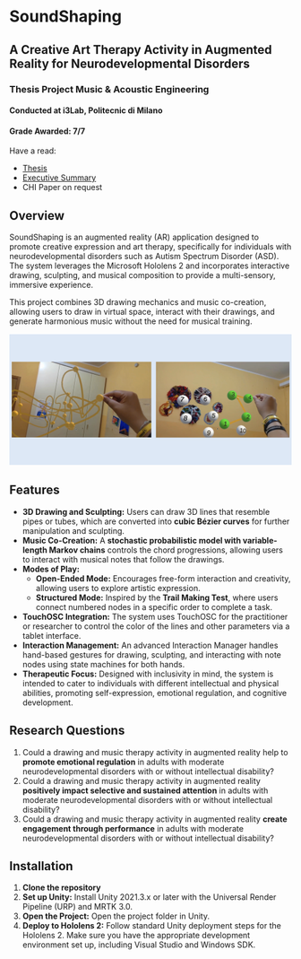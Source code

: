 # SoundShaping
## A Creative Art Therapy Activity in Augmented Reality for Neurodevelopmental Disorders
### Thesis Project Music & Acoustic Engineering
#### Conducted at i3Lab, Politecnic di Milano
#### Grade Awarded: 7/7

Have a read:
- [Thesis](https://drive.google.com/file/d/1nowwdGHTUXjbxAIOSJBoOaD5fLPqJFBH/view?usp=sharing)
- [Executive Summary](https://drive.google.com/file/d/1YiPZeVluO9wOEzyRvv8u9xBRbw5y9d_0/view?usp=sharing)
- CHI Paper on request

## Overview
SoundShaping is an augmented reality (AR) application designed to promote creative expression and art therapy, specifically for individuals with neurodevelopmental disorders such as Autism Spectrum Disorder (ASD). The system leverages the Microsoft Hololens 2 and incorporates interactive drawing, sculpting, and musical composition to provide a multi-sensory, immersive experience.

This project combines 3D drawing mechanics and music co-creation, allowing users to draw in virtual space, interact with their drawings, and generate harmonious music without the need for musical training.

![alt text](https://github.com/hfoley03/DrawPlaySculpt/blob/main/Images/oe_tmt.png?raw=true)

## Features
- **3D Drawing and Sculpting:** Users can draw 3D lines that resemble pipes or tubes, which are converted into **cubic Bézier curves** for further manipulation and sculpting.
- **Music Co-Creation:** A **stochastic probabilistic model with variable-length Markov chains** controls the chord progressions, allowing users to interact with musical notes that follow the drawings.
- **Modes of Play:**
  - **Open-Ended Mode:** Encourages free-form interaction and creativity, allowing users to explore artistic expression.
  - **Structured Mode:** Inspired by the **Trail Making Test**, where users connect numbered nodes in a specific order to complete a task.
- **TouchOSC Integration:** The system uses TouchOSC for the practitioner or researcher to control the color of the lines and other parameters via a tablet interface.
- **Interaction Management:** An advanced Interaction Manager handles hand-based gestures for drawing, sculpting, and interacting with note nodes using state machines for both hands.
- **Therapeutic Focus:** Designed with inclusivity in mind, the system is intended to cater to individuals with different intellectual and physical abilities, promoting self-expression, emotional regulation, and cognitive development.

## Research Questions

1. Could a drawing and music therapy activity in augmented reality help to **promote emotional regulation** in adults with moderate neurodevelopmental disorders with or without intellectual disability?
2. Could a drawing and music therapy activity in augmented reality **positively impact selective and sustained attention** in adults with moderate neurodevelopmental disorders with or without intellectual disability?
3. Could a drawing and music therapy activity in augmented reality **create engagement through performance** in adults with moderate neurodevelopmental disorders with or without intellectual disability?


## Installation

1. **Clone the repository**
2. **Set up Unity:**
Install Unity 2021.3.x or later with the Universal Render Pipeline (URP) and MRTK 3.0.
3. **Open the Project:**
Open the project folder in Unity.
4. **Deploy to Hololens 2:**
Follow standard Unity deployment steps for the Hololens 2. Make sure you have the appropriate development environment set up, including Visual Studio and Windows SDK.
